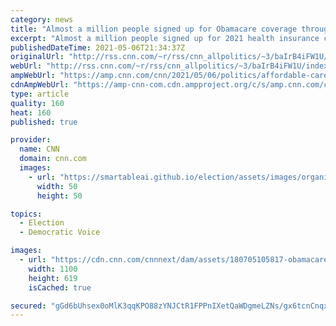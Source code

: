 ```yaml
---
category: news
title: "Almost a million people signed up for Obamacare coverage through April after Biden reopened exchanges"
excerpt: "Almost a million people signed up for 2021 health insurance coverage on the federal Affordable Care Act exchange during the first 10 weeks of President Joe Biden's special enrollment period, according to data released Thursday from the Centers for Medicare and Medicaid Services.\n    \n"
publishedDateTime: 2021-05-06T21:34:37Z
originalUrl: "http://rss.cnn.com/~r/rss/cnn_allpolitics/~3/baIrB4iFW1U/index.html"
webUrl: "http://rss.cnn.com/~r/rss/cnn_allpolitics/~3/baIrB4iFW1U/index.html"
ampWebUrl: "https://amp.cnn.com/cnn/2021/05/06/politics/affordable-care-act-enrollment-premiums/index.html"
cdnAmpWebUrl: "https://amp-cnn-com.cdn.ampproject.org/c/s/amp.cnn.com/cnn/2021/05/06/politics/affordable-care-act-enrollment-premiums/index.html"
type: article
quality: 160
heat: 160
published: true

provider:
  name: CNN
  domain: cnn.com
  images:
    - url: "https://smartableai.github.io/election/assets/images/organizations/cnn.com-50x50.jpg"
      width: 50
      height: 50

topics:
  - Election
  - Democratic Voice

images:
  - url: "https://cdn.cnn.com/cnnnext/dam/assets/180705105817-obamacare-crowd-super-tease.jpg"
    width: 1100
    height: 619
    isCached: true

secured: "gGd6bUhsex0oMlK3qqKPO88zYNJCtR1FPPnIXetQaWDgmeLZNs/gx6tcnCnqxX19+pXrFwnL9yQriwR2gtpf1/1ZeBiEOKHk0fZqSVaECN76aPiA42E0rq21tC5CMn0pi8gO8BAxuQBNCJm4OJAyx25xsALv1M+rzE6m6CpvJvCuyMwng8CVnNHBUSrpf2Q0rzXw0Jx6MvqWV7kSjo6DSD9UXyvm9c7f7o2d/OuyMxbulomD2OQfZylYM2lqsUQYvFnCBMFcdsIfAF1Ck3QqRcZO4c0Wcp1+Y3XwaIYMA8qieVhhBc+H1nXaMRkJnaFMWLkCgZ1Rko4mUKGTxhQhYtB8zCZWza42L9J/mhiqIXM=;sI1mKA+8dCGPU36aXWjRIQ=="
---
```


